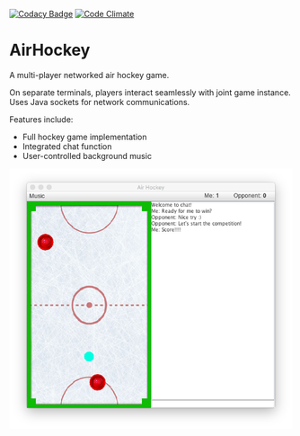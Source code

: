 [![Codacy Badge](https://api.codacy.com/project/badge/Grade/857512df9f9846489625b5a9abdea295)](https://www.codacy.com/app/tziporaziegler/AirHockey?utm_source=github.com&amp;utm_medium=referral&amp;utm_content=shifraglazer/AirHockey&amp;utm_campaign=Badge_Grade)
[![Code Climate](https://codeclimate.com/github/shifraglazer/AirHockey/badges/gpa.svg)](https://codeclimate.com/github/shifraglazer/AirHockey)

# AirHockey

A multi-player networked air hockey game.

On separate terminals, players interact seamlessly with joint game instance.  
Uses Java sockets for network communications.  

Features include:
- Full hockey game implementation
- Integrated chat function
- User-controlled background music

![AirHockey Screenshot](airhockey.png)
